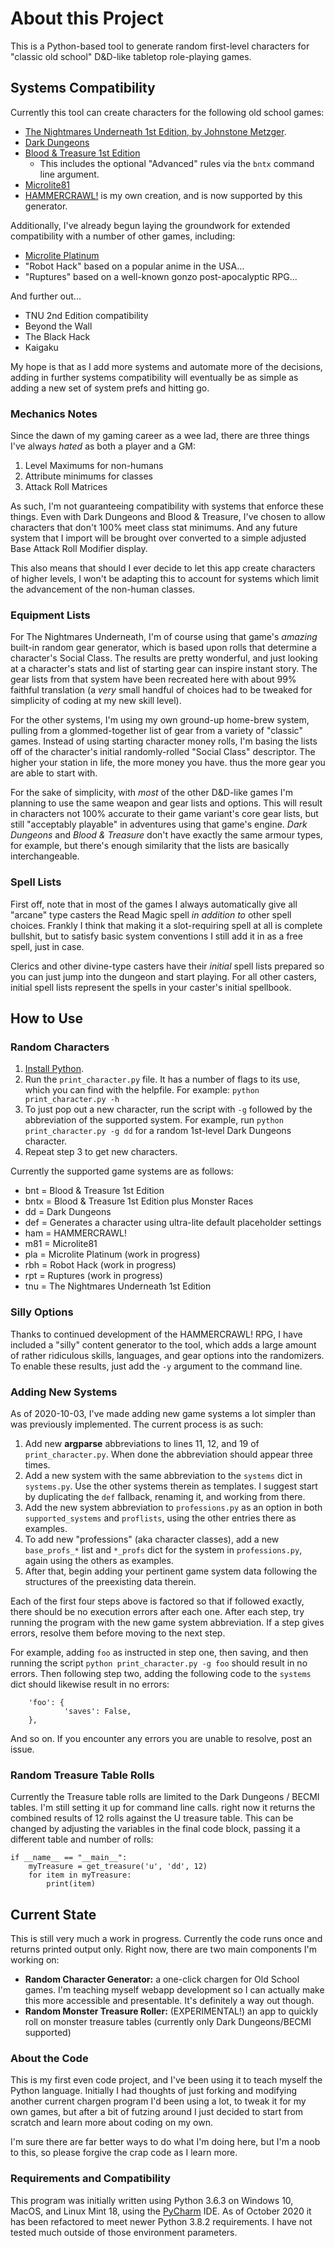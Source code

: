 # About this Project

This is a Python-based tool to generate random first-level characters for "classic old school" D&D-like tabletop role-playing games.

## Systems Compatibility

Currently this tool can create characters for the following old school games:

* [The Nightmares Underneath 1st Edition, by Johnstone Metzger](http://www.drivethrurpg.com/product/195355/The-Nightmares-Underneath).
* [Dark Dungeons](http://www.drivethrurpg.com/product/177410/Dark-Dungeons)
* [Blood & Treasure 1st Edition](http://www.drivethrurpg.com/product/124972/Blood--Treasure-Complete)
  - This includes the optional "Advanced" rules via the `bntx` command line argument.
* [Microlite81](http://www.drivethrurpg.com/product/174568/Microlite81-Complete)
* [HAMMERCRAWL!](https://github.com/nonplayer/hammercrawl/) is my own creation, and is now supported by this generator.

Additionally, I've already begun laying the groundwork for extended compatibility with a number of other games, including:

* [Microlite Platinum](https://archive.4plebs.org/dl/tg/image/1406/96/1406960963325.pdf)
* "Robot Hack" based on a popular anime in the USA...
* "Ruptures" based on a well-known gonzo post-apocalyptic RPG...

And further out...

* TNU 2nd Edition compatibility
* Beyond the Wall
* The Black Hack
* Kaigaku

My hope is that as I add more systems and automate more of the decisions, adding in further systems compatibility will eventually be as simple as adding a new set of system prefs and hitting go.

### Mechanics Notes

Since the dawn of my gaming career as a wee lad, there are three things I've always *hated* as both a player and a GM:

1. Level Maximums for non-humans
2. Attribute minimums for classes
3. Attack Roll Matrices

As such, I'm not guaranteeing compatibility with systems that enforce these things. Even with Dark Dungeons and Blood & Treasure, I've chosen to allow characters that don't 100% meet class stat minimums. And any future system that I import will be brought over converted to a simple adjusted Base Attack Roll Modifier display.

This also means that should I ever decide to let this app create characters of higher levels, I won't be adapting this to account for systems which limit the advancement of the non-human classes.

### Equipment Lists

For The Nightmares Underneath, I'm of course using that game's *amazing* built-in random gear generator, which is based upon rolls that determine a character's Social Class. The results are pretty wonderful, and just looking at a character's stats and list of starting gear can inspire instant story. The gear lists from that system have been recreated here with about 99% faithful translation (a *very* small handful of choices had to be tweaked for simplicity of coding at my new skill level).

For the other systems, I'm using my own ground-up home-brew system, pulling from a glommed-together list of gear from a variety of "classic" games. Instead of using starting character money rolls, I'm basing the lists off of the character's initial randomly-rolled "Social Class" descriptor. The higher your station in life, the more money you have. thus the more gear you are able to start with.

For the sake of simplicity, with *most* of the other D&D-like games I'm planning to use the same weapon and gear lists and options. This will result in characters not 100% accurate to their game variant's core gear lists, but still "acceptably playable" in adventures using that game's engine. *Dark Dungeons* and *Blood & Treasure* don't have exactly the same armour types, for example, but there's enough similarity that the lists are basically interchangeable.

### Spell Lists

First off, note that in most of the games I always automatically give all "arcane" type casters the Read Magic spell *in addition to* other spell choices. Frankly I think that making it a slot-requiring spell at all is complete bullshit, but to satisfy basic system conventions I still add it in as a free spell, just in case.

Clerics and other divine-type casters have their *initial* spell lists prepared so you can just jump into the dungeon and start playing. For all other casters, initial spell lists represent the spells in your caster's initial spellbook.

## How to Use

### Random Characters

1. [Install Python](https://www.python.org/downloads/).
2. Run the `print_character.py` file. It has a number of flags to its use, which you can find with the helpfile. For example: `python print_character.py -h`
3. To just pop out a new character, run the script with `-g` followed by the abbreviation of the supported system. For example, run `python print_character.py -g dd` for a random 1st-level Dark Dungeons character.
4. Repeat step 3 to get new characters.

Currently the supported game systems are as follows:

* bnt = Blood & Treasure 1st Edition
* bntx = Blood & Treasure 1st Edition plus Monster Races
* dd = Dark Dungeons
* def = Generates a character using ultra-lite default placeholder settings
* ham = HAMMERCRAWL!
* m81 = Microlite81
* pla = Microlite Platinum (work in progress)
* rbh = Robot Hack (work in progress)
* rpt = Ruptures (work in progress)
* tnu = The Nightmares Underneath 1st Edition

### Silly Options

Thanks to continued development of the HAMMERCRAWL! RPG, I have included a "silly" content generator to the tool, which adds a large amount of rather ridiculous skills, languages, and gear options into the randomizers. To enable these results, just add the `-y` argument to the command line.

### Adding New Systems

As of 2020-10-03, I've made adding new game systems a lot simpler than was previously implemented. The current process is as such:

1. Add new **argparse** abbreviations to lines 11, 12, and 19 of `print_character.py`. When done the abbreviation should appear three times.
2. Add a new system with the same abbreviation to the `systems` dict in `systems.py`. Use the other systems therein as templates. I suggest start by duplicating the `def` fallback, renaming it, and working from there.
3. Add the new system abbreviation to `professions.py` as an option in both `supported_systems` and `proflists`, using the other entries there as examples.
4. To add new "professions" (aka character classes), add a new `base_profs_*` list and `*_profs` dict for the system in `professions.py`, again using the others as examples.
5. After that, begin adding your pertinent game system data following the structures of the preexisting data therein.

Each of the first four steps above is factored so that if followed exactly, there should be no execution errors after each one. After each step, try running the program with the new game system abbreviation. If a step gives errors, resolve them before moving to the next step.

For example, adding `foo` as instructed in step one, then saving, and then running the script `python print_character.py -g foo` should result in no errors. Then following step two, adding the following code to the `systems` dict should likewise result in no errors:

```
	'foo': {
			'saves': False,
	},
```

And so on. If you encounter any errors you are unable to resolve, post an issue.

### Random Treasure Table Rolls

Currently the Treasure table rolls are limited to the Dark Dungeons / BECMI tables. I'm still setting it up for command line calls. right now it returns the combined results of 12 rolls against the U treasure table. This can be changed by adjusting the variables in the final code block, passing it a different table and number of rolls:

```
if __name__ == "__main__":
    myTreasure = get_treasure('u', 'dd', 12)
    for item in myTreasure:
        print(item)
```

## Current State

This is still very much a work in progress. Currently the code runs once and returns printed output only. Right now, there are two main components I'm working on:

* **Random Character Generator:** a one-click chargen for Old School games. I'm teaching myself webapp development so I can actually make this more accessible and presentable. It's definitely a way out though.
* **Random Monster Treasure Roller:** (EXPERIMENTAL!) an app to quickly roll on monster treasure tables (currently only Dark Dungeons/BECMI supported)

### About the Code

This is my first even code project, and I've been using it to teach myself the Python language. Initially I had thoughts of just forking and modifying another current chargen program I'd been using a lot, to tweak it for my own games, but after a bit of futzing around I just decided to start from scratch and learn more about coding on my own.

I'm sure there are far better ways to do what I'm doing here, but I'm a noob to this, so please forgive the crap code as I learn more.

### Requirements and Compatibility

This program was initially written using Python 3.6.3 on Windows 10, MacOS, and Linux Mint 18, using the [PyCharm](https://www.jetbrains.com/pycharm/download/) IDE. As of October 2020 it has been refactored to meet newer Python 3.8.2 requirements. I have not tested much outside of those environment parameters.

